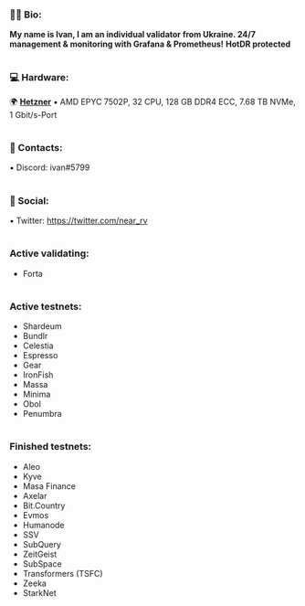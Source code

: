 ### :raising_hand_man: Bio: 
**My name is Ivan, I am an individual validator from Ukraine. 24/7 management & monitoring with Grafana & Prometheus!**
**HotDR protected**
#

### :computer: Hardware:
:earth_africa: **[Hetzner](https://www.hetzner.com/dedicated-rootserver/ax101)**
:black_small_square: AMD EPYC 7502P, 32 CPU, 128 GB DDR4 ECC, 7.68 TB NVMe, 1 Gbit/s-Port
#

### :speech_balloon: Contacts:
:black_small_square: Discord: ivan#5799
#

### :speech_balloon: Social:
:black_small_square: Twitter: https://twitter.com/near_rv
#

### Active validating:
- Forta
#

### Active testnets:

- Shardeum
- Bundlr
- Celestia
- Espresso
- Gear
- IronFish
- Massa
- Minima
- Obol
- Penumbra
#

### Finished testnets:
- Aleo
- Kyve
- Masa Finance
- Axelar
- Bit.Country
- Evmos
- Humanode
- SSV
- SubQuery
- ZeitGeist
- SubSpace
- Transformers (TSFC)
- Zeeka
- StarkNet
